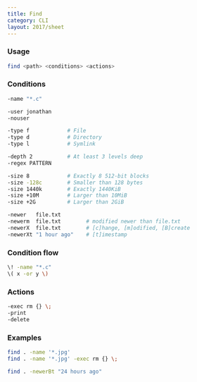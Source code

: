 ```yaml
---
title: Find
category: CLI
layout: 2017/sheet
---
```


### Usage

<!-- {.-prime} -->

```bash
find <path> <conditions> <actions>
```

### Conditions

```bash
-name "*.c"
```

```bash
-user jonathan
-nouser
```

```bash
-type f            # File
-type d            # Directory
-type l            # Symlink
```

```bash
-depth 2           # At least 3 levels deep
-regex PATTERN
```

```bash
-size 8            # Exactly 8 512-bit blocks
-size -128c        # Smaller than 128 bytes
-size 1440k        # Exactly 1440KiB
-size +10M         # Larger than 10MiB
-size +2G          # Larger than 2GiB
```

```bash
-newer   file.txt
-newerm  file.txt        # modified newer than file.txt
-newerX  file.txt        # [c]hange, [m]odified, [B]create
-newerXt "1 hour ago"    # [t]imestamp
```

### Condition flow

```bash
\! -name "*.c"
\( x -or y \)
```

### Actions

```bash
-exec rm {} \;
-print
-delete
```

### Examples

```bash
find . -name '*.jpg'
find . -name '*.jpg' -exec rm {} \;
```

```bash
find . -newerBt "24 hours ago"
```
